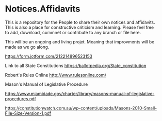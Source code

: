# Notices.Affidavits

This is a repository for the People to share their own notices and affidavits.  This is also a place for constructive criticism 
and learning.  Please feel free to add, download, commnet or contribute to any branch or file here.

This will be an ongoing and living projet.  Meaning that improvments will be made as we go along.

https://form.jotform.com/212214896523153

Link to all State Constitutions https://ballotpedia.org/State_constitution

Robert's Rules Online http://www.rulesonline.com/

Mason's Manual of Legislative Procedure 

https://www.miamidade.gov/charter/library/masons-manual-of-legislative-procedures.pdf

https://constitutionwatch.com.au/wp-content/uploads/Masons-2010-Small-File-Size-Version-1.pdf
